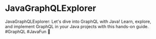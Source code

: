 # JavaGraphQLExplorer
JavaGraphQLExplorer: Let's dive into GraphQL with Java! Learn, explore, and implement GraphQL in your Java projects with this hands-on guide. #GraphQL #JavaFun 🚀
